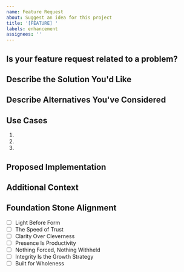 ```yaml
---
name: Feature Request
about: Suggest an idea for this project
title: '[FEATURE] '
labels: enhancement
assignees: ''
---
```


## Is your feature request related to a problem?

<!-- A clear and concise description of what the problem is. Ex. I'm always frustrated when [...] -->

## Describe the Solution You'd Like

<!-- A clear and concise description of what you want to happen -->

## Describe Alternatives You've Considered

<!-- A clear and concise description of any alternative solutions or features you've considered -->

## Use Cases

<!-- Describe specific use cases where this feature would be valuable -->

1.
2.
3.

## Proposed Implementation

<!-- Optional: describe how you think this could be implemented -->

## Additional Context

<!-- Add any other context, screenshots, or examples about the feature request here -->

## Foundation Stone Alignment

<!-- Which Foundation Stone(s) does this feature align with? -->

- [ ] Light Before Form
- [ ] The Speed of Trust
- [ ] Clarity Over Cleverness
- [ ] Presence Is Productivity
- [ ] Nothing Forced, Nothing Withheld
- [ ] Integrity Is the Growth Strategy
- [ ] Built for Wholeness
